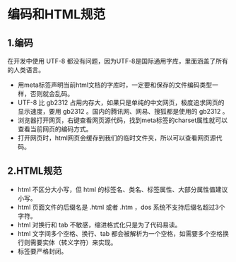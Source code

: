 # 编码和HTML规范

## 1.编码

在开发中使用 UTF-8 都没有问题，因为UTF-8是国际通用字库，里面涵盖了所有的人类语言。  

- 用meta标签声明当前html文档的字库时，一定要和保存的文件编码类型一样，否则就会乱码。
- UTF-8 比 gb2312 占用内存大，如果只是单纯的中文网页，极度追求网页的显示速度，要用 gb2312 。国内的腾讯网、网易、搜狐都是使用的 gb2312 。
- 浏览器打开网页，右键查看网页源代码，找到meta标签的charset属性就可以查看当前网页的编码方式。
- 打开网页时，html网页会缓存到我们的临时文件夹，所以可以查看网页源代码。

## 2.HTML规范

- html 不区分大小写，但 html 的标签名、类名、标签属性、大部分属性值建议小写。
- html 页面文件的后缀名是 .html 或者 .htm ，dos 系统不支持后缀名超过3个字符。
- html 对换行和 tab 不敏感，缩进格式化只是为了代码易读。
- html 文字间多个空格、换行、tab 都会被解析为一个空格，如需要多个空格换行则需要实体（转义字符）来实现。
- 标签要严格封闭。
